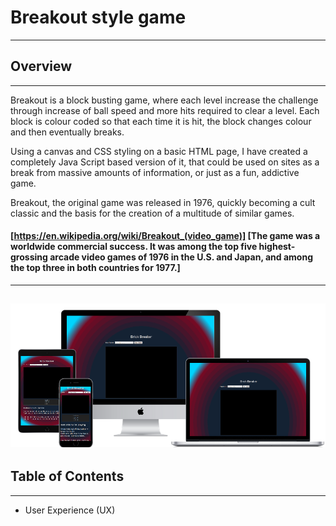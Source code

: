 # Breakout style game
---
## Overview
---
Breakout is a block busting game, where each level increase the challenge through increase of ball speed and more hits required to clear a level.
Each block is colour coded so that each time it is hit, the block changes colour and then eventually breaks.

Using a canvas and CSS styling on a basic HTML page, I have created a completely Java Script based version of it, that could be used on sites as a break from massive amounts of information, or just as a fun, addictive game.

Breakout, the original game was released in 1976, quickly becoming a cult classic and the basis for the creation of a multitude of similar games.

#### [https://en.wikipedia.org/wiki/Breakout_(video_game)] [The game was a worldwide commercial success. It was among the top five highest-grossing arcade video games of 1976 in the U.S. and Japan, and among the top three in both countries for 1977.]
---
![responsive website](media/ResponsiveMockup.png "Mock-up of the responsive website")
---
## Table of Contents
---

- User Experience (UX)